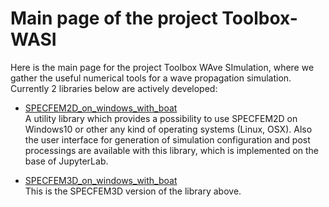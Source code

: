 # Main page of the project Toolbox-WASI

Here is the main page for the project Toolbox WAve SImulation, where we gather the useful numerical tools for a wave propagation simulation.
Currently 2 libraries below are actively developed:  

- [SPECFEM2D_on_windows_with_boat](https://toolbox-wasi.github.io/SPECFEM2D_on_docker_with_boat/)  
A utility library which provides a possibility to use SPECFEM2D on Windows10 or other any kind of operating systems (Linux, OSX).
Also the user interface for generation of simulation configuration and post processings are available with this library, which is implemented on the base of JupyterLab.

- [SPECFEM3D_on_windows_with_boat](https://toolbox-wasi.github.io/SPECFEM3D_on_docker_with_boat/)  
This is the SPECFEM3D version of the library above.
